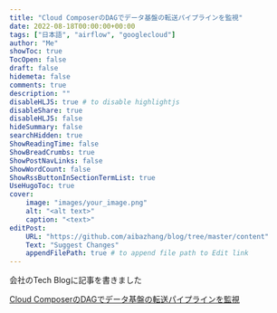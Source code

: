 ```yaml
---
title: "Cloud ComposerのDAGでデータ基盤の転送パイプラインを監視"
date: 2022-08-18T00:00:00+00:00
tags: ["日本語", "airflow", "googlecloud"]
author: "Me"
showToc: true
TocOpen: false
draft: false
hidemeta: false
comments: true
description: ""
disableHLJS: true # to disable highlightjs
disableShare: true
disableHLJS: false
hideSummary: false
searchHidden: true
ShowReadingTime: false
ShowBreadCrumbs: true
ShowPostNavLinks: false
ShowWordCount: false
ShowRssButtonInSectionTermList: true
UseHugoToc: true
cover:
    image: "images/your_image.png"
    alt: "<alt text>"
    caption: "<text>"
editPost:
    URL: "https://github.com/aibazhang/blog/tree/master/content"
    Text: "Suggest Changes"
    appendFilePath: true # to append file path to Edit link
---
```


会社のTech Blogに記事を書きました

[Cloud ComposerのDAGでデータ基盤の転送パイプラインを監視](https://buildersbox.corp-sansan.com/entry/2022/08/18/110000)